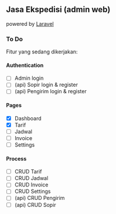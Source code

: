 ## Jasa Ekspedisi (admin web)
powered by [Laravel](https://laravel.com/)

### To Do
Fitur yang sedang dikerjakan:

#### Authentication
- [ ] Admin login
- [ ] (api) Sopir login & register
- [ ] (api) Pengirim login & register

#### Pages
- [x] Dashboard
- [x] Tarif
- [ ] Jadwal
- [ ] Invoice
- [ ] Settings

#### Process
- [ ] CRUD Tarif
- [ ] CRUD Jadwal
- [ ] CRUD Invoice
- [ ] CRUD Settings
- [ ] (api) CRUD Pengirim
- [ ] (api) CRUD Sopir
